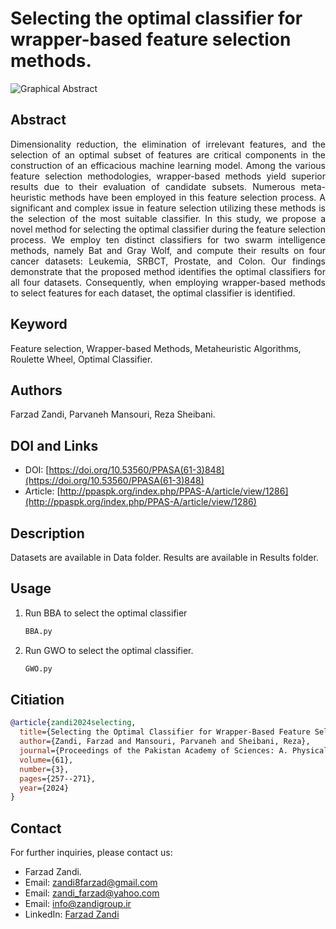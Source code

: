 # Selecting the optimal classifier for wrapper-based feature selection methods.
![Graphical Abstract](https://github.com/Farzad-Zandi/Selecting-the-optimal-classifier-for-wrapper-based-feature-selection-methods./blob/main/Graphical%20Abstract.png)
## Abstract
<p align="justify">
Dimensionality reduction, the elimination of irrelevant features, and the selection of an optimal subset of features are critical components in the construction of an efficacious machine learning model. Among the various feature selection methodologies, wrapper-based methods yield superior results due to their evaluation of candidate subsets. Numerous meta-heuristic methods have been employed in this feature selection process. A significant and complex issue in feature selection utilizing these methods is the selection of the most suitable classifier. In this study, we propose a novel method for selecting the optimal classifier during the feature selection process. We employ ten distinct classifiers for two swarm intelligence methods, namely Bat and Gray Wolf, and compute their results on four cancer datasets: Leukemia, SRBCT, Prostate, and Colon. Our findings demonstrate that the proposed method identifies the optimal classifiers for all four datasets. Consequently, when employing wrapper-based methods to select features for each dataset, the optimal classifier is identified.
</p>
   
## Keyword
Feature selection, Wrapper-based Methods, Metaheuristic Algorithms, Roulette Wheel, Optimal Classifier.
## Authors
Farzad Zandi, Parvaneh Mansouri, Reza Sheibani.
## DOI and Links
- DOI: [https://doi.org/10.53560/PPASA(61-3)848](https://doi.org/10.53560/PPASA(61-3)848)
- Article: [http://ppaspk.org/index.php/PPAS-A/article/view/1286](http://ppaspk.org/index.php/PPAS-A/article/view/1286)
## Description
Datasets are available in Data folder.
Results are available in Results folder.
## Usage
1. Run BBA to select the optimal classifier
   ```sh
   BBA.py
2. Run GWO to select the optimal classifier.
   ```sh
   GWO.py
## Citiation
```bibtex
@article{zandi2024selecting,
  title={Selecting the Optimal Classifier for Wrapper-Based Feature Selection Methods},
  author={Zandi, Farzad and Mansouri, Parvaneh and Sheibani, Reza},
  journal={Proceedings of the Pakistan Academy of Sciences: A. Physical and Computational Sciences},
  volume={61},
  number={3},
  pages={257--271},
  year={2024}
}
```
## Contact
For further inquiries, please contact us:
- Farzad Zandi.
- Email: [zandi8farzad@gmail.com](zandi8farzad@gmail.com)
- Email: [zandi_farzad@yahoo.com](zandi_farzad@yahoo.com)
- Email: [info@zandigroup.ir](info@zandigroup.ir)
- LinkedIn: [Farzad Zandi](https://www.linkedin.com/in/farzad-zandi-86a37326a/)
